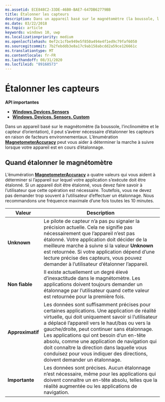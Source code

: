 ```yaml
---
ms.assetid: ECE848C2-33DE-46B0-BAE7-647DB62779BB
title: Étalonner les capteurs
description: Dans un appareil basé sur le magnétomètre (la boussole, l’inclinomètre et le capteur d’orientation), il peut s’avérer nécessaire d’étalonner les capteurs en raison de facteurs environnementaux.
ms.date: 03/22/2018
ms.topic: article
keywords: windows 10, uwp
ms.localizationpriority: medium
ms.openlocfilehash: 0ef2c1cfbe949e5f850a494e4f1ed9c79faf6050
ms.sourcegitcommit: 7b2febddb3e8a17c9ab158abcdd2a59ce126661c
ms.translationtype: MT
ms.contentlocale: fr-FR
ms.lasthandoff: 08/31/2020
ms.locfileid: "89168573"
---
```

# <a name="calibrate-sensors"></a>Étalonner les capteurs


**API importantes**

-   [**Windows.Devices.Sensors**](/uwp/api/Windows.Devices.Sensors)
-   [**Windows. Devices. Sensors. Custom**](/uwp/api/Windows.Devices.Sensors.Custom)

Dans un appareil basé sur le magnétomètre (la boussole, l’inclinomètre et le capteur d’orientation), il peut s’avérer nécessaire d’étalonner les capteurs en raison de facteurs environnementaux. L’énumération [**MagnetometerAccuracy**](/uwp/api/Windows.Devices.Sensors.MagnetometerAccuracy) peut vous aider à déterminer la marche à suivre lorsque votre appareil est en cours d’étalonnage.

## <a name="when-to-calibrate-the-magnetometer"></a>Quand étalonner le magnétomètre

L’énumération [**MagnetometerAccuracy**](/uwp/api/Windows.Devices.Sensors.MagnetometerAccuracy) a quatre valeurs qui vous aident à déterminer si l’appareil sur lequel votre application s’exécute doit être étalonné. Si un appareil doit être étalonné, vous devez faire savoir à l’utilisateur que cette opération est nécessaire. Toutefois, vous ne devez pas demander trop souvent à l’utilisateur d’effectuer un étalonnage. Nous recommandons une fréquence maximale d’une fois toutes les 10 minutes.

| Valeur           | Description    |
| ----------------- | ------------------- |
| **Unknown**     | Le pilote de capteur n’a pas pu signaler la précision actuelle. Cela ne signifie pas nécessairement que l’appareil n’est pas étalonné. Votre application doit décider de la meilleure marche à suivre si la valeur **Unknown** est retournée. Si votre application dépend d’une lecture précise des capteurs, vous pouvez demander à l’utilisateur d’étalonner l’appareil. |
| **Non fiable**  | Il existe actuellement un degré élevé d’inexactitude dans le magnétomètre. Les applications doivent toujours demander un étalonnage par l’utilisateur quand cette valeur est retournée pour la première fois. |
| **Approximatif** | Les données sont suffisamment précises pour certaines applications. Une application de réalité virtuelle, qui doit uniquement savoir si l’utilisateur a déplacé l’appareil vers le haut/bas ou vers la gauche/droite, peut continuer sans étalonnage. Les applications qui ont besoin d’un en-tête absolu, comme une application de navigation qui doit connaître la direction dans laquelle vous conduisez pour vous indiquer des directions, doivent demander un étalonnage. |
| **Importante**        | Les données sont précises. Aucun étalonnage n’est nécessaire, même pour les applications qui doivent connaître un en-tête absolu, telles que la réalité augmentée ou les applications de navigation. |